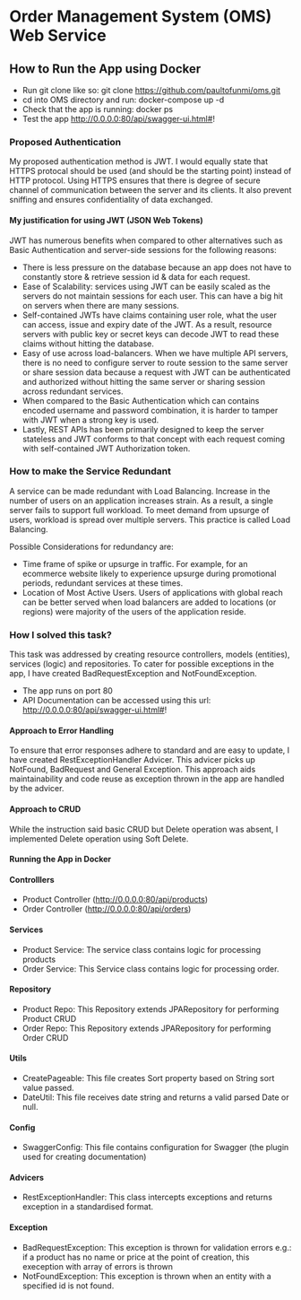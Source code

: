 # Order Management System (OMS) Web Service

## How to Run the App using Docker
* Run git clone like so: git clone https://github.com/paultofunmi/oms.git
* cd into OMS directory and run: docker-compose up -d
* Check that the app is running: docker ps
* Test the app http://0.0.0.0:80/api/swagger-ui.html#!

### Proposed Authentication
My proposed authentication method is JWT. I would equally state that HTTPS protocal should be used (and should be the starting point) instead of HTTP protocol. 
Using HTTPS ensures that there is degree of secure channel of communication between the server and its clients. It also prevent sniffing and ensures confidentiality of data exchanged.

#### My justification for using JWT (JSON Web Tokens)
JWT has numerous benefits when compared to other alternatives such as Basic Authentication and server-side sessions for the following reasons:
* There is less pressure on the database because an app does not have to constantly store & retrieve session id & data for each request.
* Ease of Scalability: services using JWT can be easily scaled as the servers do not maintain sessions for each user. This can have a big hit on servers when there are many sessions.
* Self-contained JWTs have claims containing user role, what the user can access, issue and expiry date of the JWT. As a result, resource servers with public key or secret keys can decode JWT to read these claims without hitting the database.
* Easy of use across load-balancers. When we have multiple API servers, there is no need to configure server to route session to the same server or share session data because a request with JWT can be authenticated and authorized without hitting the same server or sharing session across redundant services.
* When compared to the Basic Authentication which can contains encoded username and password combination, it is harder to tamper with JWT when a strong key is used.   
* Lastly, REST APIs has been primarily designed to keep the server stateless and JWT conforms to that concept with each request coming with self-contained JWT Authorization token. 

### How to make the Service Redundant
A service can be made redundant with Load Balancing. Increase in the number of users on an application increases strain. As a result, a single server fails to support full workload.
To meet demand from upsurge of users, workload is spread over multiple servers. This practice is called Load Balancing.

Possible Considerations for redundancy are: 
* Time frame of spike or upsurge in traffic. For example, for an ecommerce website likely to experience upsurge during promotional periods, redundant services at these times.
* Location of Most Active Users. Users of applications with global reach can be better served when load balancers are added to locations (or regions) were majority of the users of the application reside. 


### How I solved this task?
This task was addressed by creating resource controllers, models (entities), services (logic) and repositories. 
To cater for possible exceptions in the app, I have created BadRequestException and NotFoundException. 

* The app runs on port 80
* API Documentation can be accessed using this url: http://0.0.0.0:80/api/swagger-ui.html#!

#### Approach to Error Handling
To ensure that error responses adhere to standard and are easy to update, I have created RestExceptionHandler Advicer. This advicer picks up NotFound, BadRequest and General Exception.
This approach aids maintainability and code reuse as exception thrown in the app are handled by the advicer.

#### Approach to CRUD
While the instruction said basic CRUD but Delete operation was absent, I implemented Delete operation using Soft Delete.

#### Running the App in Docker
     

#### Controlllers
* Product Controller (http://0.0.0.0:80/api/products)
* Order Controller (http://0.0.0.0:80/api/orders)

#### Services
* Product Service: The service class contains logic for processing products 
* Order Service: This Service class contains logic for processing order.

#### Repository
* Product Repo: This Repository extends JPARepository for performing Product CRUD
* Order Repo: This Repository extends JPARepository for performing Order CRUD

#### Utils
* CreatePageable: This file creates Sort property based on String sort value passed.
* DateUtil: This file receives date string and returns a valid parsed Date or null.

#### Config
* SwaggerConfig: This file contains configuration for Swagger (the plugin used for creating documentation)


#### Advicers
* RestExceptionHandler: This class intercepts exceptions and returns exception in a standardised format.

#### Exception
* BadRequestException: This exception is thrown for validation errors e.g.: if a product has no name or price at the point of creation, this exeception with array of errors is thrown
* NotFoundException: This exception is thrown when an entity with a specified id is not found.
